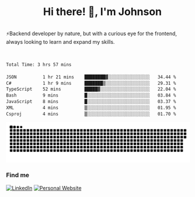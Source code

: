 <div id="user-content-toc">
  <ul align="center">
    <summary><h1 style="display: inline-block">Hi there! 👋, I'm Johnson</h1></summary>
  </ul>
</div>

⚡Backend developer by nature, but with a curious eye for the frontend, always looking to learn and expand my skills.

<br>


<!--START_SECTION:waka-->

```txt
Total Time: 3 hrs 57 mins

JSON          1 hr 21 mins    ████████▓░░░░░░░░░░░░░░░░   34.44 %
C#            1 hr 9 mins     ███████▒░░░░░░░░░░░░░░░░░   29.31 %
TypeScript    52 mins         █████▓░░░░░░░░░░░░░░░░░░░   22.04 %
Bash          9 mins          █░░░░░░░░░░░░░░░░░░░░░░░░   03.84 %
JavaScript    8 mins          █░░░░░░░░░░░░░░░░░░░░░░░░   03.37 %
XML           4 mins          ▒░░░░░░░░░░░░░░░░░░░░░░░░   01.95 %
Csproj        4 mins          ▒░░░░░░░░░░░░░░░░░░░░░░░░   01.70 %
```

<!--END_SECTION:waka-->

<picture>
  <source  srcset="https://github.com/joshwambere/joshwambere/blob/output/github-contribution-grid-snake-dark.svg?palette=github-dark">
  <source  srcset="https://github.com/joshwambere/joshwambere/blob/output/github-contribution-grid-snake.svg">
  <img alt="github contribution grid snake animation" src="https://github.com/joshwambere/joshwambere/blob/output/github-contribution-grid-snake.svg">
</picture>

### Find me
<a href="https://www.linkedin.com/in/dusabe-johnson" target="_blank"><img src="https://img.shields.io/badge/LinkedIn-%230077B5.svg?&style=flat&logo=linkedin&logoColor=white" alt="LinkedIn"></a>
‎‎ [![Personal Website](https://img.shields.io/badge/visit-Johnsonis.me-blue)](https://johnsonis.me/)
